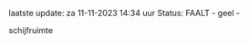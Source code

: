 laatste update: 
za 11-11-2023 14:34   uur 
Status: FAALT - geel - 
<div class="service Y">schijfruimte</div>
